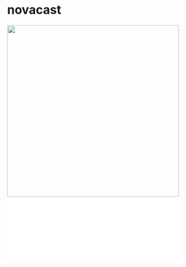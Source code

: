 novacast
========

<a href="/42am/logos/raw/master/novacast/*.png"><img src="/42am/logos/raw/master/novacast/*.png" width="400px" /></a>
<embed src="/42am/logos/raw/master/novacast/*.svg" type="image/svg+xml" width="400px" />

